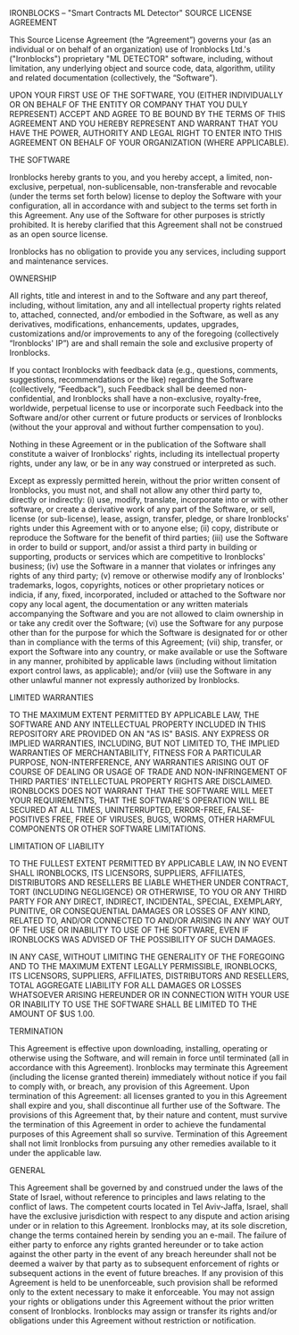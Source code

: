 IRONBLOCKS – "Smart Contracts ML Detector" SOURCE LICENSE AGREEMENT

This Source License Agreement (the “Agreement”) governs your (as an individual or on behalf of an organization) use of Ironblocks Ltd.'s ("Ironblocks") proprietary "ML DETECTOR" software, including, without limitation, any underlying object and source code, data, algorithm, utility and related documentation (collectively, the “Software”).

UPON YOUR FIRST USE OF THE SOFTWARE, YOU (EITHER INDIVIDUALLY OR ON BEHALF OF THE ENTITY OR COMPANY THAT YOU DULY REPRESENT) ACCEPT AND AGREE TO BE BOUND BY THE TERMS OF THIS AGREEMENT AND YOU HEREBY REPRESENT AND WARRANT THAT YOU HAVE THE POWER, AUTHORITY AND LEGAL RIGHT TO ENTER INTO THIS AGREEMENT ON BEHALF OF YOUR ORGANIZATION (WHERE APPLICABLE).

THE SOFTWARE

Ironblocks hereby grants to you, and you hereby accept, a limited, non-exclusive, perpetual, non-sublicensable, non-transferable and revocable (under the terms set forth below) license to deploy the Software with your configuration, all in accordance with and subject to the terms set forth in this Agreement. Any use of the Software for other purposes is strictly prohibited. It is hereby clarified that this Agreement shall not be construed as an open source license.

Ironblocks has no obligation to provide you any services, including support and maintenance services.

OWNERSHIP

All rights, title and interest in and to the Software and any part thereof, including, without limitation, any and all intellectual property rights related to, attached, connected, and/or embodied in the Software, as well as any derivatives, modifications, enhancements, updates, upgrades, customizations and/or improvements to any of the foregoing (collectively “Ironblocks' IP”) are and shall remain the sole and exclusive property of Ironblocks.

If you contact Ironblocks with feedback data (e.g., questions, comments, suggestions, recommendations or the like) regarding the Software (collectively, “Feedback”), such Feedback shall be deemed non-confidential, and Ironblocks shall have a non-exclusive, royalty-free, worldwide, perpetual license to use or incorporate such Feedback into the Software and/or other current or future products or services of Ironblocks (without the your approval and without further compensation to you).

Nothing in these Agreement or in the publication of the Software shall constitute a waiver of Ironblocks' rights, including its intellectual property rights, under any law, or be in any way construed or interpreted as such.

Except as expressly permitted herein, without the prior written consent of Ironblocks, you must not, and shall not allow any other third party to, directly or indirectly: (i) use, modify, translate, incorporate into or with other software, or create a derivative work of any part of the Software, or sell, license (or sub-license), lease, assign, transfer, pledge, or share Ironblocks' rights under this Agreement with or to anyone else; (ii) copy, distribute or reproduce the Software for the benefit of third parties; (iii) use the Software in order to build or support, and/or assist a third party in building or supporting, products or services which are competitive to Ironblocks' business; (iv) use the Software in a manner that violates or infringes any rights of any third party; (v) remove or otherwise modify any of Ironblocks' trademarks, logos, copyrights, notices or other proprietary notices or indicia, if any, fixed, incorporated, included or attached to the Software nor copy any local agent, the documentation or any written materials accompanying the Software and you are not allowed to claim ownership in or take any  credit over the Software; (vi) use the Software for any purpose other than for the purpose for which the Software is designated for or other than in compliance with the terms of this Agreement; (vii) ship, transfer, or export the Software into any country, or make available or use the Software in any manner, prohibited by applicable laws (including without limitation export control laws, as applicable); and/or (viii) use the Software in any other unlawful manner not expressly authorized by Ironblocks.

LIMITED WARRANTIES

TO THE MAXIMUM EXTENT PERMITTED BY APPLICABLE LAW, THE SOFTWARE AND ANY INTELLECTUAL PROPERTY INCLUDED IN THIS REPOSITORY ARE PROVIDED ON AN "AS IS" BASIS. ANY EXPRESS OR IMPLIED WARRANTIES, INCLUDING, BUT NOT LIMITED TO, THE IMPLIED WARRANTIES OF MERCHANTABILITY, FITNESS FOR A PARTICULAR PURPOSE, NON-INTERFERENCE, ANY WARRANTIES ARISING OUT OF COURSE OF DEALING OR USAGE OF TRADE AND NON-INFRINGEMENT OF THIRD PARTIES’ INTELLECTUAL PROPERTY RIGHTS ARE DISCLAIMED. IRONBLOCKS DOES NOT WARRANT THAT THE SOFTWARE WILL MEET YOUR REQUIREMENTS, THAT THE SOFTWARE'S OPERATION WILL BE SECURED AT ALL TIMES, UNINTERRUPTED, ERROR-FREE, FALSE-POSITIVES FREE, FREE OF VIRUSES, BUGS, WORMS, OTHER HARMFUL COMPONENTS OR OTHER SOFTWARE LIMITATIONS.

LIMITATION OF LIABILITY

TO THE FULLEST EXTENT PERMITTED BY APPLICABLE LAW, IN NO EVENT SHALL IRONBLOCKS, ITS LICENSORS, SUPPLIERS, AFFILIATES, DISTRIBUTORS AND RESELLERS BE LIABLE WHETHER UNDER CONTRACT, TORT (INCLUDING NEGLIGENCE) OR OTHERWISE, TO YOU OR ANY THIRD PARTY FOR ANY DIRECT, INDIRECT, INCIDENTAL, SPECIAL, EXEMPLARY, PUNITIVE, OR CONSEQUENTIAL DAMAGES OR LOSSES OF ANY KIND, RELATED TO, AND/OR CONNECTED TO AND/OR ARISING IN ANY WAY OUT OF THE USE OR INABILITY TO USE OF THE SOFTWARE, EVEN IF IRONBLOCKS WAS ADVISED OF THE POSSIBILITY OF SUCH DAMAGES.

IN ANY CASE, WITHOUT LIMITING THE GENERALITY OF THE FOREGOING AND TO THE MAXIMUM EXTENT LEGALLY PERMISSIBLE, IRONBLOCKS, ITS LICENSORS, SUPPLIERS, AFFILIATES, DISTRIBUTORS AND RESELLERS, TOTAL AGGREGATE LIABILITY FOR ALL DAMAGES OR LOSSES WHATSOEVER ARISING HEREUNDER OR IN CONNECTION WITH YOUR USE OR INABILITY TO USE THE SOFTWARE SHALL BE LIMITED TO THE AMOUNT OF $US 1.00.

TERMINATION

This Agreement is effective upon downloading, installing, operating or otherwise using the Software, and will remain in force until terminated (all in accordance with this Agreement). Ironblocks may terminate this Agreement (including the license granted therein) immediately without notice if you fail to comply with, or breach, any provision of this Agreement. Upon termination of this Agreement: all licenses granted to you in this Agreement shall expire and you, shall discontinue all further use of the Software. The provisions of this Agreement that, by their nature and content, must survive the termination of this Agreement in order to achieve the fundamental purposes of this Agreement shall so survive. Termination of this Agreement shall not limit Ironblocks from pursuing any other remedies available to it under the applicable law.

GENERAL

This Agreement shall be governed by and construed under the laws of the State of Israel, without reference to principles and laws relating to the conflict of laws. The competent courts located in Tel Aviv-Jaffa, Israel, shall have the exclusive jurisdiction with respect to any dispute and action arising under or in relation to this Agreement. Ironblocks may, at its sole discretion, change the terms contained herein by sending you an e-mail. The failure of either party to enforce any rights granted hereunder or to take action against the other party in the event of any breach hereunder shall not be deemed a waiver by that party as to subsequent enforcement of rights or subsequent actions in the event of future breaches. If any provision of this Agreement is held to be unenforceable, such provision shall be reformed only to the extent necessary to make it enforceable. You may not assign your rights or obligations under this Agreement without the prior written consent of Ironblocks. Ironblocks may assign or transfer its rights and/or obligations under this Agreement without restriction or notification.
